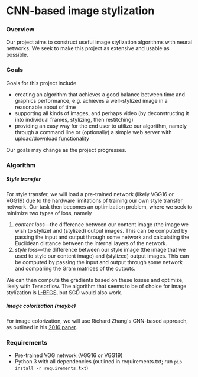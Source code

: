 # CNN-based image stylization
### Overview
Our project aims to construct useful image stylization algorithms with neural networks. We seek to make this project as extensive and usable as possible.

### Goals
Goals for this project include 
* creating an algorithm that achieves a good balance between time and graphics performance, e.g. achieves a well-stylized image in a reasonable about of time
* supporting all kinds of images, and perhaps video (by deconstructing it into individual frames, stylizing, then restitching)
* providing an easy way for the end user to utilize our algorithm, namely through a command line or (optionally) a simple web server with upload/download functionality

Our goals may change as the project progresses.

### Algorithm
##### Style transfer
For style transfer, we will load a pre-trained network (likely VGG16 or VGG19) due to the hardware limitations of training our own style transfer network. Our task then becomes an optimization problem, where we seek to minimize two types of loss, namely
1. _content loss_—the difference between our content image (the image we wish to stylize) and (stylized) output images. This can be computed by passing the input and output through some network and calculating the Euclidean distance between the internal layers of the  network.
2. _style loss_—the difference between our style image (the image that we used to style our content image) and (stylized) output images. This can be computed by passing the input and output through some network and comparing the Gram matrices of the outputs.

We can then compute the gradients based on these losses and optimize, likely with Tensorflow. The algorithm that seems to be of choice for image stylization is [L-BFGS](https://en.wikipedia.org/wiki/Limited-memory_BFGS), but SGD would also work.

##### Image colorization (maybe)
For image colorization, we will use Richard Zhang's CNN-based approach, as outlined in his [2016 paper](https://arxiv.org/pdf/1603.08511.pdf). 

### Requirements
* Pre-trained VGG network (VGG16 or VGG19)
* Python 3 with all dependencies (outlined in requirements.txt; run `pip install -r requirements.txt`)